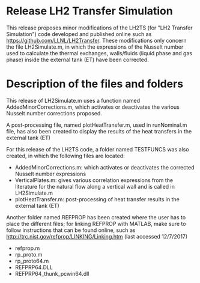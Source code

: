 # Release LH2 Transfer Simulation

This release proposes minor modifications of the LH2TS (for "LH2 Transfer Simulation") code developed and published online such as https://github.com/LLNL/LH2Transfer.
These modifications only concern the file LH2Simulate.m, in which the expressions of the Nusselt number used to calculate the thermal exchanges, walls/fluids (liquid phase and gas phase) inside the external tank (ET) have been corrected. 

# Description of the files and folders

This release of LH2Simulate.m uses a function named AddedMinorCorrections.m, which activates or deactivates the various Nusselt number corrections proposed.

A post-processing file, named plotHeatTransfer.m, used in runNominal.m file, has also been created to display the results of the heat transfers in the external tank (ET)

For this release of the LH2TS code, a folder named TESTFUNCS was also created, in which the following files are located:
-	AddedMinorCorrections.m: which activates or deactivates the corrected Nusselt number expressions
-	VerticalPlates.m: gives various correlation expressions from the literature for the natural flow along a vertical wall and is called in LH2Simulate.m
-	plotHeatTransfer.m: post-processing of heat transfer results in the external tank (ET)

Another folder named REFPROP has been created where the user has to place the different files; for linking REFPROP with MATLAB, make sure to follow instructions that can be found online, such as http://trc.nist.gov/refprop/LINKING/Linking.htm (last accessed 12/7/2017)

-	refprop.m
-	rp_proto.m
-	rp_proto64.m
-	REFPRP64.DLL
-	REFPRP64_thunk_pcwin64.dll
